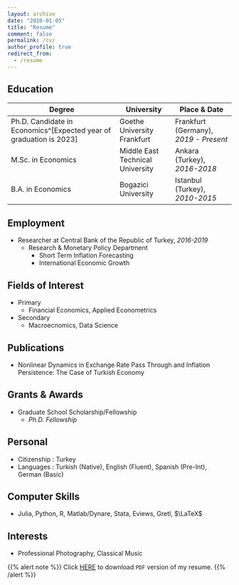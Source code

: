 ```yaml
---
layout: archive
date: "2020-01-05"
title: "Resume"
comment: false
permalink: /cv/
author_profile: true
redirect_from:
  - /resume
---
```


## Education
Degree | University | Place \& Date |
| --------   | ------ | ------ |
Ph.D. Candidate in Economics^[Expected year of graduation is 2023] | Goethe University Frankfurt| Frankfurt (Germany), _2019 - Present_|
|M.Sc. in Economics| Middle East Technical University| Ankara (Turkey), _2016-2018_|
|B.A. in Economics| Bogazici University| Istanbul (Turkey),  _2010-2015_|
  
## Employment
* Researcher at Central Bank of the Republic of Turkey, _2016-2019_
  * Research & Monetary Policy Department
      * Short Term Inflation Forecasting
      * International Economic Growth
  
## Fields of Interest
* Primary
  * Financial Economics, Applied Econometrics
* Secondary
  * Macroecnomics, Data Science

## Publications

* Nonlinear Dynamics in Exchange Rate Pass Through and Inflation Persistence: The Case of Turkish Economy

## Grants \& Awards
* Graduate School Scholarship/Fellowship
  * _Ph.D. Fellowship_

## Personal
* Citizenship :  Turkey
* Languages :  Turkish (Native), English (Fluent), Spanish (Pre-Int), German (Basic)

## Computer Skills
* Julia, Python, R, Matlab/Dynare, Stata, Eviews, Gretl, $\LaTeX$

## Interests
* Professional Photography, Classical Music



{{% alert note %}}
Click [HERE](/cv/cv.pdf) to download `PDF` version of my resume.
{{% /alert %}}

